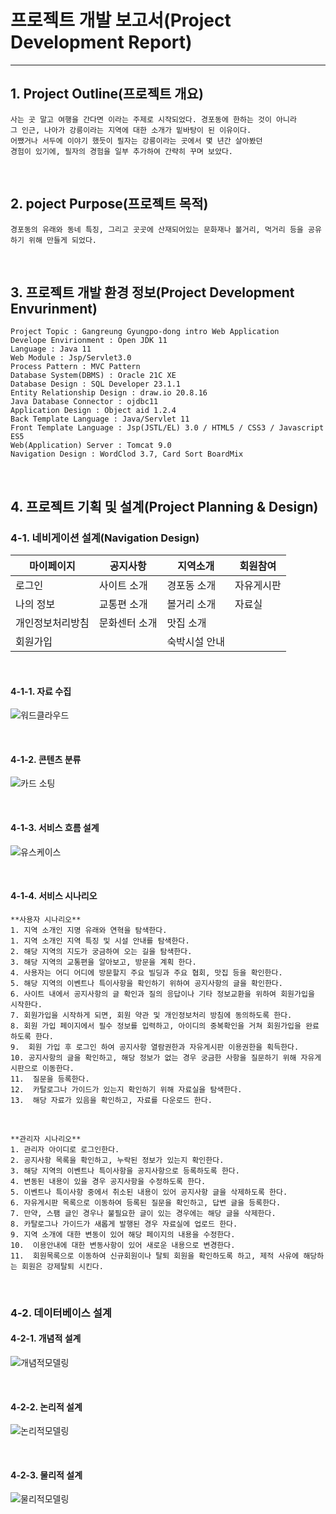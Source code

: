 # 프로젝트 개발 보고서(Project Development Report)
------------------------------------------------
## 1. Project Outline(프로젝트 개요)
    사는 곳 말고 여행을 간다면 이라는 주제로 시작되었다. 경포동에 한하는 것이 아니라 
    그 인근, 나아가 강릉이라는 지역에 대한 소개가 밑바탕이 된 이유이다.  
    어쨌거나 서두에 이야기 했듯이 필자는 강릉이라는 곳에서 몇 년간 살아봤던 
    경험이 있기에, 필자의 경험을 일부 추가하여 간략히 꾸며 보았다.

<br>

## 2. poject Purpose(프로젝트 목적)
    경포동의 유래와 동네 특징, 그리고 곳곳에 산재되어있는 문화재나 볼거리, 먹거리 등을 공유하기 위해 만들게 되었다.

<br>

## 3. 프로젝트 개발 환경 정보(Project Development Envurinment)
    Project Topic : Gangreung Gyungpo-dong intro Web Application
    Develope Envirionment : Open JDK 11
    Language : Java 11
    Web Module : Jsp/Servlet3.0
    Process Pattern : MVC Pattern
    Database System(DBMS) : Oracle 21C XE
    Database Design : SQL Developer 23.1.1
    Entity Relationship Design : draw.io 20.8.16
    Java Database Connector : ojdbc11
    Application Design : Object aid 1.2.4
    Back Template Language : Java/Servlet 11
    Front Template Language : Jsp(JSTL/EL) 3.0 / HTML5 / CSS3 / Javascript ES5
    Web(Application) Server : Tomcat 9.0
    Navigation Design : WordClod 3.7, Card Sort BoardMix


<br>

## 4. 프로젝트 기획 및 설계(Project Planning & Design)

### 4-1. 네비게이션 설계(Navigation Design)
| 마이페이지 | 공지사항 | 지역소개 | 회원참여 |
|-----------|-----------|-----------|-----------|
| 로그인 | 사이트 소개 | 경포동 소개 | 자유게시판 |
| 나의 정보 | 교통편 소개 | 볼거리 소개 | 자료실 |
| 개인정보처리방침 | 문화센터 소개 | 맛집 소개 | &nbsp; |
| 회원가입 | &nbsp; | 숙박시설 안내 | &nbsp; |

<br>

#### 4-1-1. 자료 수집
![워드클라우드](./design/wordcloud1.png)

<br>

#### 4-1-2. 콘텐츠 분류
![카드 소팅](./design/cardSorting.png)

<br>

#### 4-1-3. 서비스 흐름 설계
![유스케이스](./design/usecase1.png)

<br>

#### 4-1-4. 서비스 시나리오


    **사용자 시나리오**
    1. 지역 소개인 지명 유래와 연혁을 탐색한다.
    1. 지역 소개인 지역 특징 및 시설 안내를 탐색한다.
    2. 해당 지역의 지도가 궁금하여 오는 길을 탐색한다.
    3. 해당 지역의 교통편을 알아보고, 방문을 계획 한다.
    4. 사용자는 어디 어디에 방문할지 주요 빌딩과 주요 협회, 맛집 등을 확인한다.
    5. 해당 지역의 이벤트나 특이사항을 확인하기 위하여 공지사항의 글을 확인한다.
    6. 사이트 내에서 공지사항의 글 확인과 질의 응답이나 기타 정보교환을 위하여 회원가입을 시작한다.
    7. 회원가입을 시작하게 되면, 회원 약관 및 개인정보처리 방침에 동의하도록 한다.
    8. 회원 가입 페이지에서 필수 정보를 입력하고, 아이디의 중복확인을 거쳐 회원가입을 완료하도록 한다.
    9.  회원 가입 후 로그인 하여 공지사항 열람권한과 자유게시판 이용권한을 획득한다.
    10. 공지사항의 글을 확인하고, 해당 정보가 없는 경우 궁금한 사항을 질문하기 위해 자유게시판으로 이동한다.
    11.  질문을 등록한다.
    12.  카탈로그나 가이드가 있는지 확인하기 위해 자료실을 탐색한다.
    13.  해당 자료가 있음을 확인하고, 자료를 다운로드 한다.

<br>
    
    **관리자 시나리오**
    1. 관리자 아이디로 로그인한다.
    2. 공지사항 목록을 확인하고, 누락된 정보가 있는지 확인한다.
    3. 해당 지역의 이벤트나 특이사항을 공지사항으로 등록하도록 한다.
    4. 변동된 내용이 있을 경우 공지사항을 수정하도록 한다.
    5. 이벤트나 특이사항 중에서 취소된 내용이 있어 공지사항 글을 삭제하도록 한다.
    6. 자유게시판 목록으로 이동하여 등록된 질문을 확인하고, 답변 글을 등록한다.
    7. 만약, 스팸 글인 경우나 불필요한 글이 있는 경우에는 해당 글을 삭제한다.
    8. 카탈로그나 가이드가 새롭게 발행된 경우 자료실에 업로드 한다.
    9. 지역 소개에 대한 변동이 있어 해당 페이지의 내용을 수정한다.
    10.  이용안내에 대한 변동사항이 있어 새로운 내용으로 변경한다.
    11.  회원목록으로 이동하여 신규회원이나 탈퇴 회원을 확인하도록 하고, 제적 사유에 해당하는 회원은 강제탈퇴 시킨다.

<br>

### 4-2. 데이터베이스 설계


#### 4-2-1. 개념적 설계
![개념적모델링](./design/Info_ERD.png)

<br>

#### 4-2-2. 논리적 설계
![논리적모델링](./design/logical_erd.png)


<br>

#### 4-2-3. 물리적 설계
![물리적모델링](./design/Physical_erd.png)
